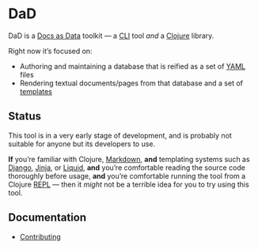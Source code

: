 # DaD

DaD is a [Docs as Data][docs-as-data] toolkit — a [CLI][cli] tool *and* a [Clojure][clojure]
library.

Right now it’s focused on:

* Authoring and maintaining a database that is reified as a set of [YAML][yaml] files
* Rendering textual documents/pages from that database and a set of [templates][templates]


## Status

This tool is in a very early stage of development, and is probably not suitable for anyone but its
developers to use.

**If** you’re familiar with Clojure, [Markdown][markdown], **and** templating systems such as
[Django][django], [Jinja][jinja], or [Liquid][liquid], **and** you’re comfortable reading the
source code thoroughly before usage, **and** you’re comfortable running the tool from a Clojure
[REPL][repl] — then it *might* not be a terrible idea for you to try using this tool.


## Documentation

* [Contributing][contributing]


[cli]: https://en.wikipedia.org/wiki/Command-line_interface
[clojure]: https://clojure.org/
[contributing]: doc/contributing.md
[django]: https://www.djangoproject.com/
[docs-as-data]: doc/docs-as-data.md
[jinja]: https://jinja.palletsprojects.com/en/2.11.x/
[liquid]: https://shopify.github.io/liquid/
[markdown]: https://en.wikipedia.org/wiki/Markdown
[repl]: https://en.wikipedia.org/wiki/REPL
[templates]: doc/templates.md
[yaml]: https://yaml.org/
